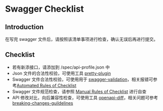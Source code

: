 # Swagger Checklist #

## Introduction ##
在写完 swagger 文件后，请按照该清单事项进行检查，确认无误后再进行提交。

## Checklist ##
- 若有新添接口，请添加到 /spec/api-profile.json 中
- Json 文件的合法性校验，可使用工具 [pretty-plugin](https://git.internal.yunify.com/cloud-mgmt-dept/qingcloud-api-specs/tool/pretty-plugin/README.md)
- Swagger 文件合法性校验，可使用用于 [swagger-validation](https://git.internal.yunify.com/cloud-mgmt-dept/qingcloud-api-specs/tool/swagger-validation/README.md)，相关报错可参考[Automated Rules of Checklist](https://git.internal.yunify.com/cloud-mgmt-dept/qingcloud-api-specs/doc/openapi-authoring-automated-guidelines.md)
- Swagger 文件规范检查，请参照 [Manual Rules of Checklist](https://git.internal.yunify.com/cloud-mgmt-dept/qingcloud-api-specs/doc/openapi-authoring-manual-guidelines.md) 进行自查
- API 修改对比，向后兼容性检查，可使用工具 [openapi-diff](https://git.internal.yunify.com/cloud-mgmt-dept/qingcloud-api-specs/tool/openapi-diff/README.md)，相关问题可参考[breaking-changes-guildelines](https://git.internal.yunify.com/cloud-mgmt-dept/qingcloud-api-specs/doc/breaking-changes-guildelines.md)
